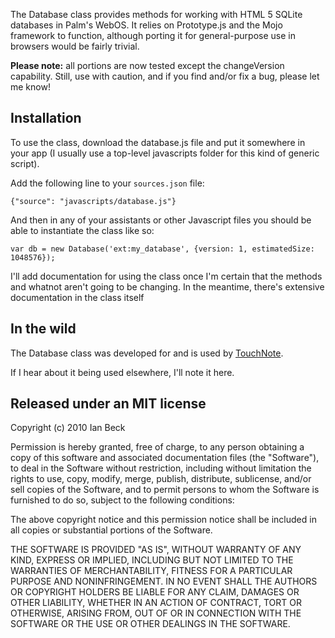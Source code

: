 The Database class provides methods for working with HTML 5 SQLite
databases in Palm's WebOS.  It relies on Prototype.js and the
Mojo framework to function, although porting it for general-purpose
use in browsers would be fairly trivial.

**Please note:** all portions are now tested except the changeVersion
capability. Still, use with caution, and if you find and/or fix a
bug, please let me know!

## Installation

To use the class, download the database.js file and put it somewhere
in your app (I usually use a top-level javascripts folder for this
kind of generic script).

Add the following line to your `sources.json` file:

    {"source": "javascripts/database.js"}

And then in any of your assistants or other Javascript files you
should be able to instantiate the class like so:

    var db = new Database('ext:my_database', {version: 1, estimatedSize: 1048576});

I'll add documentation for using the class once I'm certain that
the methods and whatnot aren't going to be changing. In the 
meantime, there's extensive documentation in the class itself

## In the wild

The Database class was developed for and is used by [TouchNote][1].

If I hear about it being used elsewhere, I'll note it here.

   [1]: http://onecrayon.com/touchnote/

## Released under an MIT license

Copyright (c) 2010 Ian Beck

Permission is hereby granted, free of charge, to any person obtaining a copy
of this software and associated documentation files (the "Software"), to deal
in the Software without restriction, including without limitation the rights
to use, copy, modify, merge, publish, distribute, sublicense, and/or sell
copies of the Software, and to permit persons to whom the Software is
furnished to do so, subject to the following conditions:

The above copyright notice and this permission notice shall be included in
all copies or substantial portions of the Software.

THE SOFTWARE IS PROVIDED "AS IS", WITHOUT WARRANTY OF ANY KIND, EXPRESS OR
IMPLIED, INCLUDING BUT NOT LIMITED TO THE WARRANTIES OF MERCHANTABILITY,
FITNESS FOR A PARTICULAR PURPOSE AND NONINFRINGEMENT. IN NO EVENT SHALL THE
AUTHORS OR COPYRIGHT HOLDERS BE LIABLE FOR ANY CLAIM, DAMAGES OR OTHER
LIABILITY, WHETHER IN AN ACTION OF CONTRACT, TORT OR OTHERWISE, ARISING FROM,
OUT OF OR IN CONNECTION WITH THE SOFTWARE OR THE USE OR OTHER DEALINGS IN
THE SOFTWARE.